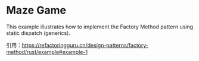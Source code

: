 # Maze Game

This example illustrates how to implement the Factory Method pattern using static dispatch (generics).

引用：https://refactoringguru.cn/design-patterns/factory-method/rust/example#example-1